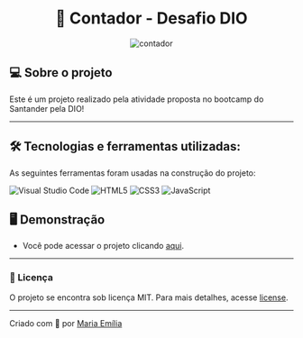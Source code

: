 <h1 align="center"> 📱 Contador - Desafio DIO </h1>

<p align="center">
	<img src="https://t.ctcdn.com.br/Sajzmy4pSl8YeqQSok7j-R1VRhc=/1200x675/smart/filters:format(webp)/i371465.jpeg" alt="contador" title="Contador DIO Projeto"> </p>


## 💻 Sobre o projeto

Este é um projeto realizado pela atividade proposta no bootcamp do Santander pela DIO!

---

## 🛠 Tecnologias e ferramentas utilizadas:

As seguintes ferramentas foram usadas na construção do projeto:

![Visual Studio Code](https://img.shields.io/badge/Visual%20Studio%20Code-0078d7.svg?style=for-the-badge&logo=visual-studio-code&logoColor=white)
![HTML5](https://img.shields.io/badge/html5-%23E34F26.svg?style=for-the-badge&logo=html5&logoColor=white)
![CSS3](https://img.shields.io/badge/css3-%231572B6.svg?style=for-the-badge&logo=css3&logoColor=white)
![JavaScript](https://img.shields.io/badge/javascript-%23323330.svg?style=for-the-badge&logo=javascript&logoColor=%23F7DF1E)

## 🖥️ Demonstração

- Você pode acessar o projeto clicando <a href="https://instagram-dio-rho.vercel.app/">aqui</a>.

---

### 📝 Licença

O projeto se encontra sob licença MIT. Para mais detalhes, acesse [license](LICENSE).

---

Criado com 💙 por [Maria Emília](https://github.com/lellismaria)
